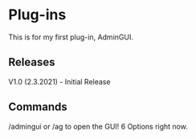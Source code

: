 # Plug-ins
This is for my first plug-in, AdminGUI.
## Releases
V1.0 (2.3.2021) - Initial Release
## Commands
/admingui or /ag to open the GUI! 6 Options right now. 
